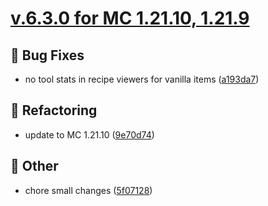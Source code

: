 # [v.6.3.0 for MC 1.21.10, 1.21.9](https://github.com/XxRexRaptorxX/AdvancedSticks/compare/v.6.3.0-dev1...v.6.3.0-dev6)

## 🔧 Bug Fixes

- no tool stats in recipe viewers for vanilla items ([a193da7](https://github.com/XxRexRaptorxX/AdvancedSticks/commit/a193da7881580a1d41a85c3a0836c155a84a4156))

## 🔨 Refactoring

- update to MC 1.21.10 ([9e70d74](https://github.com/XxRexRaptorxX/AdvancedSticks/commit/9e70d74baa3ac319a2e7ff7993a07f0404b2f7fa))

## 📝 Other

- chore small changes ([5f07128](https://github.com/XxRexRaptorxX/AdvancedSticks/commit/5f0712817af0bb68ac491b56ecf130f6dbfcc788))

